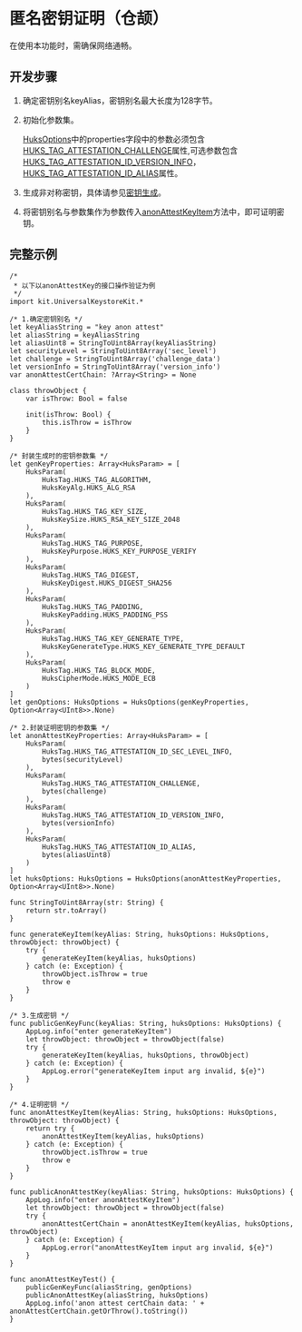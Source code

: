 # 匿名密钥证明（仓颉）

在使用本功能时，需确保网络通畅。

## 开发步骤

1. 确定密钥别名keyAlias，密钥别名最大长度为128字节。

2. 初始化参数集。

    [HuksOptions](../../../../API_Reference/source_zh_cn/apis/UniversalKeystoreKit/cj-apis-security_huks.md#class-huksoptions)中的properties字段中的参数必须包含[HUKS_TAG_ATTESTATION_CHALLENGE](../../../../API_Reference/source_zh_cn/apis/UniversalKeystoreKit/cj-apis-security_huks.md#enum-hukstag)属性,可选参数包含[HUKS_TAG_ATTESTATION_ID_VERSION_INFO](../../../../API_Reference/source_zh_cn/apis/UniversalKeystoreKit/cj-apis-security_huks.md#enum-hukstag)，[HUKS_TAG_ATTESTATION_ID_ALIAS](../../../../API_Reference/source_zh_cn/apis/UniversalKeystoreKit/cj-apis-security_huks.md#enum-hukstag)属性。

3. 生成非对称密钥，具体请参见[密钥生成](./cj-huks-key-generation-overview.md)。

4. 将密钥别名与参数集作为参数传入[anonAttestKeyItem](../../../../API_Reference/source_zh_cn/apis/UniversalKeystoreKit/cj-apis-security_huks.md#func-anonattestkeyitemstring-huksoptions)方法中，即可证明密钥。

## 完整示例

<!--compile-->
```cangjie
/*
 * 以下以anonAttestKey的接口操作验证为例
 */
import kit.UniversalKeystoreKit.*

/* 1.确定密钥别名 */
let keyAliasString = "key anon attest"
let aliasString = keyAliasString
let aliasUint8 = StringToUint8Array(keyAliasString)
let securityLevel = StringToUint8Array('sec_level')
let challenge = StringToUint8Array('challenge_data')
let versionInfo = StringToUint8Array('version_info')
var anonAttestCertChain: ?Array<String> = None

class throwObject {
    var isThrow: Bool = false

    init(isThrow: Bool) {
        this.isThrow = isThrow
    }
}

/* 封装生成时的密钥参数集 */
let genKeyProperties: Array<HuksParam> = [
    HuksParam(
        HuksTag.HUKS_TAG_ALGORITHM,
        HuksKeyAlg.HUKS_ALG_RSA
    ),
    HuksParam(
        HuksTag.HUKS_TAG_KEY_SIZE,
        HuksKeySize.HUKS_RSA_KEY_SIZE_2048
    ),
    HuksParam(
        HuksTag.HUKS_TAG_PURPOSE,
        HuksKeyPurpose.HUKS_KEY_PURPOSE_VERIFY
    ),
    HuksParam(
        HuksTag.HUKS_TAG_DIGEST,
        HuksKeyDigest.HUKS_DIGEST_SHA256
    ),
    HuksParam(
        HuksTag.HUKS_TAG_PADDING,
        HuksKeyPadding.HUKS_PADDING_PSS
    ),
    HuksParam(
        HuksTag.HUKS_TAG_KEY_GENERATE_TYPE,
        HuksKeyGenerateType.HUKS_KEY_GENERATE_TYPE_DEFAULT
    ),
    HuksParam(
        HuksTag.HUKS_TAG_BLOCK_MODE,
        HuksCipherMode.HUKS_MODE_ECB
    )
]
let genOptions: HuksOptions = HuksOptions(genKeyProperties, Option<Array<UInt8>>.None)

/* 2.封装证明密钥的参数集 */
let anonAttestKeyProperties: Array<HuksParam> = [
    HuksParam(
        HuksTag.HUKS_TAG_ATTESTATION_ID_SEC_LEVEL_INFO,
        bytes(securityLevel)
    ),
    HuksParam(
        HuksTag.HUKS_TAG_ATTESTATION_CHALLENGE,
        bytes(challenge)
    ),
    HuksParam(
        HuksTag.HUKS_TAG_ATTESTATION_ID_VERSION_INFO,
        bytes(versionInfo)
    ),
    HuksParam(
        HuksTag.HUKS_TAG_ATTESTATION_ID_ALIAS,
        bytes(aliasUint8)
    )
]
let huksOptions: HuksOptions = HuksOptions(anonAttestKeyProperties, Option<Array<UInt8>>.None)

func StringToUint8Array(str: String) {
    return str.toArray()
}

func generateKeyItem(keyAlias: String, huksOptions: HuksOptions, throwObject: throwObject) {
    try {
        generateKeyItem(keyAlias, huksOptions)
    } catch (e: Exception) {
        throwObject.isThrow = true
        throw e
    }
}

/* 3.生成密钥 */
func publicGenKeyFunc(keyAlias: String, huksOptions: HuksOptions) {
    AppLog.info("enter generateKeyItem")
    let throwObject: throwObject = throwObject(false)
    try {
        generateKeyItem(keyAlias, huksOptions, throwObject)
    } catch (e: Exception) {
        AppLog.error("generateKeyItem input arg invalid, ${e}")
    }
}

/* 4.证明密钥 */
func anonAttestKeyItem(keyAlias: String, huksOptions: HuksOptions, throwObject: throwObject) {
    return try {
        anonAttestKeyItem(keyAlias, huksOptions)
    } catch (e: Exception) {
        throwObject.isThrow = true
        throw e
    }
}

func publicAnonAttestKey(keyAlias: String, huksOptions: HuksOptions) {
    AppLog.info("enter anonAttestKeyItem")
    let throwObject: throwObject = throwObject(false)
    try {
        anonAttestCertChain = anonAttestKeyItem(keyAlias, huksOptions, throwObject)
    } catch (e: Exception) {
        AppLog.error("anonAttestKeyItem input arg invalid, ${e}")
    }
}

func anonAttestKeyTest() {
    publicGenKeyFunc(aliasString, genOptions)
    publicAnonAttestKey(aliasString, huksOptions)
    AppLog.info('anon attest certChain data: ' + anonAttestCertChain.getOrThrow().toString())
}
```
